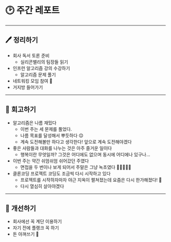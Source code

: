 # 🕑 주간 레포트

---

## 🖊 정리하기

- 회사 독서 토론 준비
  - 실리콘밸리의 팀장들 읽기
- 인프런 알고리즘 강의 수강하기
  - 알고리즘 문제 풀기
- 네트워킹 모임 참여 💃
- 거지방 들어가기

---

## 💭 회고하기

- 알고리즘은 나름 재밌다
  - 이번 주는 세 문제를 풀었다.
  - 나름 목표를 달성해서 뿌듯하다 😌
  - 계속 도전해볼만 하다고 생각한다! 앞으로 계속 도전해야겠다
- 좋은 사람들과 대화를 나누는 것은 아주 즐거운 일이다
  - 행복이란 무엇일까? 그것은 어디에도 없으며 동시에 어디에나 있구나…
- 이번 주는 약간 쉬엄쉬엄 쉬어갔던 주였다
  - 면접을 두 번이나 보게 되어서 주말은 그냥 녹초였다 🫠🫠🫠🫠🫠
- 클론코딩 프로젝트 코딩도 조금씩 다시 시작하고 있다
  - 프로젝트를 시작하자마자 야근 지옥이 펼쳐졌는데 요즘은 다시 한가해졌다! 🥹
  - 다시 열심히 살아야겠다

---

## 🥊 개선하기

- 회사에선 꼭 계단 이용하기
- 자기 전에 플랭크 꼭 하기
- 돈 아껴쓰기 💸

